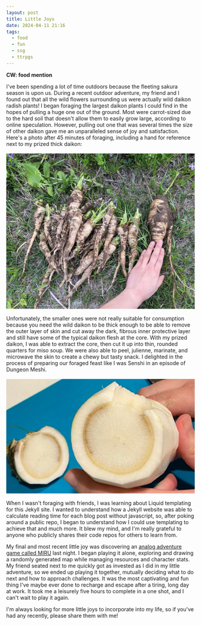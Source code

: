 ```yaml
---
layout: post
title: Little Joys
date: 2024-04-11 21:16
tags:
  - food
  - fun
  - ssg
  - ttrpgs
---
```


**CW: food mention**

I've been spending a lot of time outdoors because the fleeting sakura season is upon us. During a recent outdoor adventure, my friend and I found out that all the wild flowers surrounding us were actually wild daikon radish plants! I began foraging the largest daikon plants I could find in the hopes of pulling a huge one out of the ground.<!--excerpt--> Most were carrot-sized due to the hard soil that doesn't allow them to easily grow large, according to online speculation. However, pulling out one that was several times the size of other daikon gave me an unparalleled sense of joy and satisfaction. Here's a photo after 45 minutes of foraging, including a hand for reference next to my prized thick daikon:
<br>
<br>
<img src="/graphics/blog/2024/daikon-grass.png" alt="a pile of dirty, carrot-shaped daikon on grass with a left hand reaching out to touch a larger daikon on the right" style="display: block; margin-left: auto; margin-right: auto;">
<br>
Unfortunately, the smaller ones were not really suitable for consumption because you need the wild daikon to be thick enough to be able to remove the outer layer of skin and cut away the dark, fibrous inner protective layer and still have some of the typical daikon flesh at the core. With my prized daikon, I was able to extract the core, then cut it up into thin, rounded quarters for miso soup. We were also able to peel, julienne, marinate, and microwave the skin to create a chewy but tasty snack. I delighted in the process of preparing our foraged feast like I was Senshi in an episode of Dungeon Meshi.
<br>
<br>
<img src="/graphics/blog/2024/daikon-slice.png" alt="two hands hold up a sliced daikon cross-section. The cross section shows a pale, thick outerlayer with a brown ring inside it" style="display: block; margin-left: auto; margin-right: auto;">
<br>
When I wasn't foraging with friends, I was learning about Liquid templating for this Jekyll site. I wanted to understand how a Jekyll website was able to calculate reading time for each blog post without javascript, so, after poking around a public repo, I began to understand how I could use templating to achieve that and much more. It blew my mind, and I'm really grateful to anyone who publicly shares their code repos for others to learn from.

My final and most recent little joy was discovering an <a target="_blank" href="https://hinokodo.itch.io/miru-an-analog-adventure-game">analog adventure game called MIRU</a> last night. I began playing it alone, exploring and drawing a randomly generated map while managing resources and character stats. My friend seated next to me quickly got as invested as I did in my little adventure, so we ended up playing it together, mutually deciding what to do next and how to approach challenges. It was the most captivating and fun thing I've maybe ever done to recharge and escape after a tiring, long day at work. It took me a leisurely five hours to complete in a one shot, and I can't wait to play it again.

I'm always looking for more little joys to incorporate into my life, so if you've had any recently, please share them with me!

